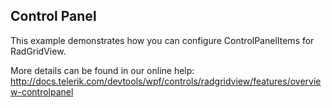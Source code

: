 ## Control Panel
This example demonstrates how you can configure ControlPanelItems for RadGridView.

More details can be found in our online help:
http://docs.telerik.com/devtools/wpf/controls/radgridview/features/overview-controlpanel

[//]: <KeyWords: items, controlpanelitems>